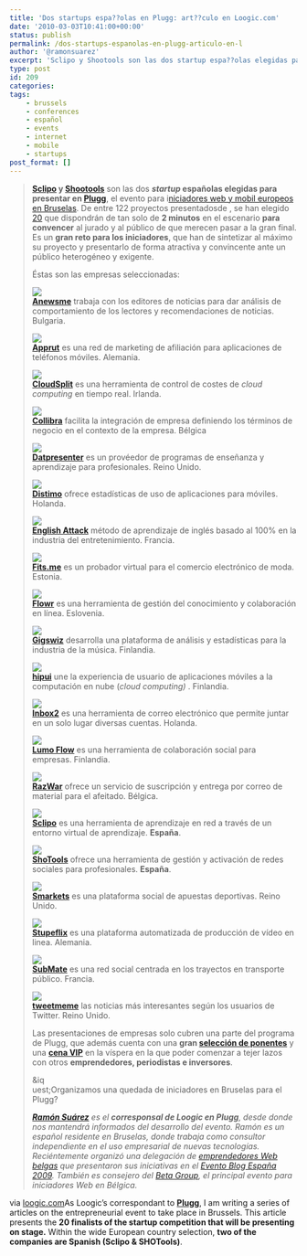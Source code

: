 ```yaml
---
title: 'Dos startups espa??olas en Plugg: art??culo en Loogic.com'
date: '2010-03-03T10:41:00+00:00'
status: publish
permalink: /dos-startups-espanolas-en-plugg-articulo-en-l
author: '@ramonsuarez'
excerpt: 'Sclipo y Shootools son las dos startup espa??olas elegidas para presentar en Plugg, el evento para iniciadores web y mobil europeos en Bruselas. De entre 122 proyectos presentadosde , se han elegido 20 que dispondr??n de tan solo de 2 minutos en e...'
type: post
id: 209
categories:
tags:
    - brussels
    - conferences
    - español
    - events
    - internet
    - mobile
    - startups
post_format: []
---
```

> **[Sclipo](http://loogic.com/dos-startups-espanolas-en-plugg#Sclipo) y [Shootools](http://loogic.com/dos-startups-espanolas-en-plugg#Shotools)** son las dos ***startup* españolas elegidas para presentar en [Plugg](http://plugg.eu "Plugg es la conferencia para emprendedores web y mobil europeos que se desarrolla en Bruselas")**, el evento para i[niciadores web y mobil europeos en Bruselas](http://loogic.com/emprendedores-web-europeos-en-bruselas-plugg/ "Emprendedores Web europeos en Bruselas: Plugg"). De entre 122 proyectos presentadosde , se han elegido [20](http://plugg.eu/program/start-ups-rally/the-20-finalists-for-plugg-2010 "20 startups finalistas Plugg 2010") que dispondrán de tan solo de **2 minutos** en el escenario **para convencer** al jurado y al público de que merecen pasar a la gran final. Es un **gran reto para los iniciadores**, que han de sintetizar al máximo su proyecto y presentarlo de forma atractiva y convincente ante un público heterogéneo y exigente.
> 
> Éstas son las empresas seleccionadas:
> 
> ![](http://plugg.eu/userfiles/images/startups/anewsme.jpg)  
>  [**Anewsme**](http://anewsme.com/ "Anewsme") trabaja con los editores de noticias para dar análisis de comportamiento de los lectores y recomendaciones de noticias. Bulgaria.
> 
> ![](http://plugg.eu/userfiles/images/startups/Apprupt.jpg)  
>  [**Apprut**](http://www.apprupt.com/ "Apprupt") es una red de marketing de afiliación para aplicaciones de teléfonos móviles. Alemania.
> 
> ![](http://plugg.eu/userfiles/images/startups/cloudsplit.png)  
>  [**CloudSplit**](http://cloudsplit.com/ "CloudSplit") es una herramienta de control de costes de *cloud computing* en tiempo real. Irlanda.
> 
> ![](http://plugg.eu/userfiles/images/startups/collibra.png)  
>  [**Collibra**](http://www.collibra.com/ "Collibra") facilita la integración de empresa definiendo los términos de negocio en el contexto de la empresa. Bélgica [  
>  ](http://datpresenter.com/ "Datpresenter")
> 
> ![](http://plugg.eu/userfiles/images/startups/Datpresenter.gif)  
>  [**Datpresenter**](http://datpresenter.com/ "Datpresenter") es un provéedor de programas de enseñanza y aprendizaje para profesionales. Reino Unido.
> 
> ![](http://plugg.eu/userfiles/images/startups/Distimo.jpg)  
>  [**Distimo**](http://www.distimo.com/ "Distimo") ofrece estadísticas de uso de aplicaciones para móviles. Holanda.
> 
> ![](http://plugg.eu/userfiles/images/startups/EnglishAttack.png)  
>  [**English Attack**](http://www.english-attack.com/ "English Attack") método de aprendizaje de inglés basado al 100% en la industria del entretenimiento. Francia.
> 
> ![](http://plugg.eu/userfiles/images/startups/FitsMe.jpg)  
>  [**Fits.me**](http://fits.me/ "Fits.me") es un probador virtual para el comercio electrónico de moda. Estonia.
> 
> ![](http://plugg.eu/userfiles/images/startups/Flowr.png)  
>  [**Flowr**](http://theflowr.com/ "Flowr") es una herramienta de gestión del conocimiento y colaboración en línea. Eslovenia.
> 
> ![](http://plugg.eu/userfiles/images/startups/Gigswiz.png)  
>  [**Gigswiz**](http://gigswiz.com/ "Gigswiz") desarrolla una plataforma de análisis y estadísticas para la industria de la música. Finlandia.
> 
> ![](http://plugg.eu/userfiles/images/startups/Hipui.png)  
>  [**hipui**](http://www.hipui.com/ "hipui") une la experiencia de usuario de aplicaciones móviles a la computación en nube (*cloud computing)* . Finlandia.
> 
> ![](http://plugg.eu/userfiles/images/startups/inbox2.jpg)  
>  [**Inbox2**](http://inbox2.com/ "Inbox2") es una herramienta de correo electrónico que permite juntar en un solo lugar diversas cuentas. Holanda.
> 
> ![](http://plugg.eu/userfiles/images/startups/lumo.jpg)  
>  [**Lumo Flow**](http://www.lumoflow.com "Lumo Flow") es una herramienta de colaboración social para empresas. Finlandia.
> 
> ![](http://plugg.eu/userfiles/images/startups/razwar.gif)  
>  [**RazWar**](http://www.razwar.com/ "RazWar") ofrece un servicio de suscripción y entrega por correo de material para el afeitado. Bélgica.
> 
> ![](http://plugg.eu/userfiles/images/startups/sclipo.png)  
>  [**Sclipo**](http://sclipo.com "Sclipo") es una herramienta de aprendizaje en red a través de un entorno virtual de aprendizaje. **España**.
> 
> ![](http://plugg.eu/userfiles/images/startups/shotools.png)  
>  [**ShoTools**](http://shotools.com/ "ShoTools") ofrece una herramienta de gestión y activación de redes sociales para profesionales. **España**.
> 
> ![](http://plugg.eu/userfiles/images/startups/smarkets.gif)  
>  [**Smarkets**](http://smarkets.com/ "Smarkets") es una plataforma social de apuestas deportivas. Reino Unido.
> 
> ![](http://plugg.eu/userfiles/images/startups/stupeflix.png)  
>  [**Stupeflix**](http://www.stupeflix.com/ "Stupleflix") es una plataforma automatizada de producción de vídeo en linea. Alemania.
> 
> ![](http://plugg.eu/userfiles/images/startups/submate.png)  
>  [**SubMate**](http://submate.com/ "SubMate") es una red social centrada en los trayectos en transporte público. Francia.
> 
> ![](http://plugg.eu/userfiles/images/startups/tweetmeme.jpg)  
>  [**tweetmeme**](http://tweetmeme.com/ "tweetmeme") las noticias más interesantes según los usuarios de Twitter. Reino Unido.
> 
> Las presentaciones de empresas solo cubren una parte del programa de Plugg, que además cuenta con una **gran [selección de ponentes](http://plugg.eu/program/day-schedule "Programa y ponentes de Plugg, Bruselas")** y una **[cena VIP](http://plugg.eu/practical/register "Cena VIP Plugg Bruselas")** en la víspera en la que poder comenzar a tejer lazos con otros **emprendedores, periodistas e inversores**.
> 
> &iq  
> uest;Organizamos una quedada de iniciadores en Bruselas para el Plugg?
> 
> ***[Ramón Suárez](http://ramonsuarez.com/)** es el **corresponsal de Loogic en Plugg**, desde donde nos mantendrá informados del desarrollo del evento. Ramón es un español residente en Bruselas, donde trabaja como consultor independiente en el uso empresarial de nuevas tecnologías. Reciéntemente organizó una delegación de [emprendedores Web belgas](http://loogic.com/dos-startups-espanolas-en-plugg#) que presentaron sus iniciativas en el [Evento Blog España 2009](http://www.eventoblog.com/). También es consejero del [Beta Group](http://www.betagroup.be/), el principal evento para iniciadores Web en Bélgica.*
> 
> 

via [loogic.com](http://loogic.com/dos-startups-espanolas-en-plugg/)As Loogic’s correspondant to **[Plugg](http://plugg.eu)**, I am writing a series of articles on the entrepreneurial event to take place in Brussels. This article presents the **20 finalists of the startup competition that will be presenting on stage.** Within the wide European country selection, ****two of the companies are Spanish (Sclipo & SHOTools)****.

